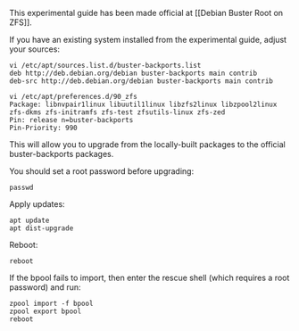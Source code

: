 This experimental guide has been made official at [[Debian Buster Root on ZFS]].

If you have an existing system installed from the experimental guide, adjust your sources:

    vi /etc/apt/sources.list.d/buster-backports.list
    deb http://deb.debian.org/debian buster-backports main contrib
    deb-src http://deb.debian.org/debian buster-backports main contrib
    
    vi /etc/apt/preferences.d/90_zfs
    Package: libnvpair1linux libuutil1linux libzfs2linux libzpool2linux zfs-dkms zfs-initramfs zfs-test zfsutils-linux zfs-zed
    Pin: release n=buster-backports
    Pin-Priority: 990

This will allow you to upgrade from the locally-built packages to the official buster-backports packages.

You should set a root password before upgrading:

    passwd

Apply updates:

    apt update
    apt dist-upgrade

Reboot:

    reboot

If the bpool fails to import, then enter the rescue shell (which requires a root password) and run:

    zpool import -f bpool
    zpool export bpool
    reboot
